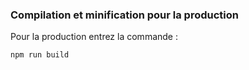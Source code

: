 ### Compilation et minification pour la production

Pour la production entrez la commande :

```bash
npm run build
```
